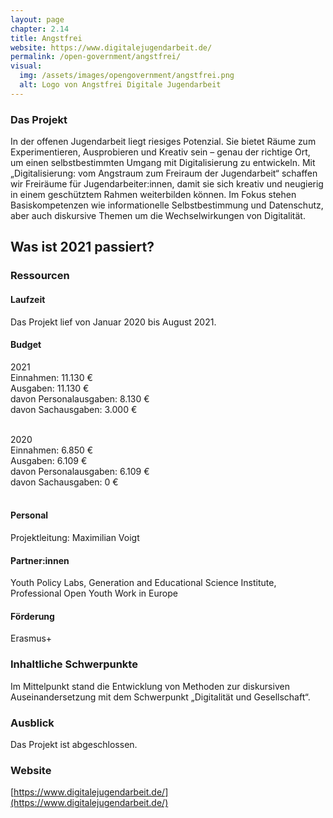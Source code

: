 ```yaml
---
layout: page
chapter: 2.14
title: Angstfrei
website: https://www.digitalejugendarbeit.de/
permalink: /open-government/angstfrei/
visual:
  img: /assets/images/opengovernment/angstfrei.png
  alt: Logo von Angstfrei Digitale Jugendarbeit
---
```


### Das Projekt
In der offenen Jugendarbeit liegt riesiges Potenzial. Sie bietet Räume zum Experimentieren, Ausprobieren und Kreativ sein – genau der richtige Ort, um einen selbstbestimmten Umgang mit Digitalisierung zu entwickeln. Mit „Digitalisierung: vom Angstraum zum Freiraum der Jugendarbeit“  schaffen wir Freiräume für Jugendarbeiter:innen, damit sie sich kreativ und neugierig in einem geschütztem Rahmen weiterbilden können. Im Fokus stehen Basiskompetenzen wie informationelle Selbstbestimmung und Datenschutz, aber auch diskursive Themen um die Wechselwirkungen von Digitalität.

## Was ist 2021 passiert? 

### Ressourcen

#### Laufzeit
Das Projekt lief von Januar 2020 bis August 2021.

#### Budget

2021<br>
Einnahmen: 11.130 €<br>
Ausgaben: 11.130 €<br>
davon Personalausgaben: 8.130 €<br>
davon Sachausgaben: 3.000 €<br><br>

2020<br>
Einnahmen: 6.850 €<br>
Ausgaben: 6.109 €<br>
davon Personalausgaben: 6.109 €<br>
davon Sachausgaben: 0 €<br><br>


#### Personal
Projektleitung: Maximilian Voigt

#### Partner:innen
Youth Policy Labs, Generation and Educational Science Institute, Professional Open Youth Work in Europe

#### Förderung
Erasmus+

### Inhaltliche Schwerpunkte

Im Mittelpunkt stand die Entwicklung von Methoden zur diskursiven Auseinandersetzung mit dem Schwerpunkt „Digitalität und Gesellschaft“.  

### Ausblick

Das Projekt ist abgeschlossen.

### Website

[https://www.digitalejugendarbeit.de/](https://www.digitalejugendarbeit.de/)

